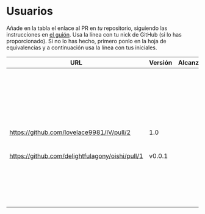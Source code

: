 # Usuarios

Añade en la tabla el enlace al PR en *tu* repositorio, siguiendo las
instrucciones en [el guión](https://jj.github.io/IV/proyectos/objetivo-0). Usa
la línea con tu nick de GitHub (si lo has proporcionado). Si no lo has hecho,
primero ponlo en la hoja de equivalencias y a continuación usa la línea con tus
iniciales.

| URL                                        | Versión | Alcanzado |
|--------------------------------------------|---------|-----------|
| <!-- Enlace de aacosa34 --> | | |
| <!-- Enlace de A C A --> | | |
| <!-- Enlace de PacoCP5 --> | | |
| <!-- Enlace de C C S --> | | |
| <!-- Enlace de C V C --> | | |
| <!-- Enlace de C L F J --> | | |
| <!-- Enlace de MarinoFajardo --> | | |
| <!-- Enlace de F V J A --> | | |
| <!-- Enlace de F D L R R P --> | | |
| <!-- Enlace de F J --> | | |
| <!-- Enlace de F A D --> | | |
| <!-- Enlace de JaimeGM96 --> | | |
| <!-- Enlace de fjgallardo00 --> | | |
| <!-- Enlace de alvarogaro --> | | |
| <!-- Enlace de H G J M --> | | |
| <!-- Enlace de H M M P --> | | |
| <!-- Enlace de J P S --> | | |
| <!-- Enlace de manujurado1 --> | | |
| <!-- Enlace de L A J C --> | | |
| <!-- Enlace de L C A --> | | |
| <!-- Enlace de M A J J --> | | |
| <!-- Enlace de Gundisalvus2 --> | | |
| <!-- Enlace de pedromarting3 --> | | |
| <!-- Enlace de Davidmd00 --> | | |
| <!-- Enlace de M S A --> | | |
| <!-- Enlace de M S D L L --> | | |
| <!-- Enlace de lovelace9981 --> https://github.com/lovelace9981/IV/pull/2 | 1.0 |  |
| <!-- Enlace de M S P D --> | | |
| <!-- Enlace de dmonjasm --> | | |
| <!-- Enlace de santim15 --> | | |
| <!-- Enlace de M P I --> | | |
| <!-- Enlace de MauronMP --> | | |
| <!-- Enlace de amogue73 --> | | |
| https://github.com/delightfulagony/oishi/pull/1 | v0.0.1 | |
| <!-- Enlace de pablo1mc315 --> | | |
| <!-- Enlace de P J A J --> | | |
| <!-- Enlace de P R O E --> | | |
| <!-- Enlace de danielsp13 --> | | |
| <!-- Enlace de jmramirezG --> | | |
| <!-- Enlace de R B C --> | | |
| <!-- Enlace de chowfie --> | | |
| <!-- Enlace de CharlsMars --> | | |
| <!-- Enlace de fjromeero --> | | |
| <!-- Enlace de R M M --> | | |
| <!-- Enlace de Carlos-SE --> | | |
| <!-- Enlace de arsa-dev --> | | |
| <!-- Enlace de OchoTumbao --> | | |
| <!-- Enlace de T R --> | | |
| <!-- Enlace de T Z I --> | | |
| <!-- Enlace de T F L --> | | |
| <!-- Enlace de mahotoca00 --> | | |
| <!-- Enlace de joseantonio2001 --> | | |
| <!-- Enlace de mariavallejo20 --> | | |
| <!-- Enlace de vdeq79 --> | | |

